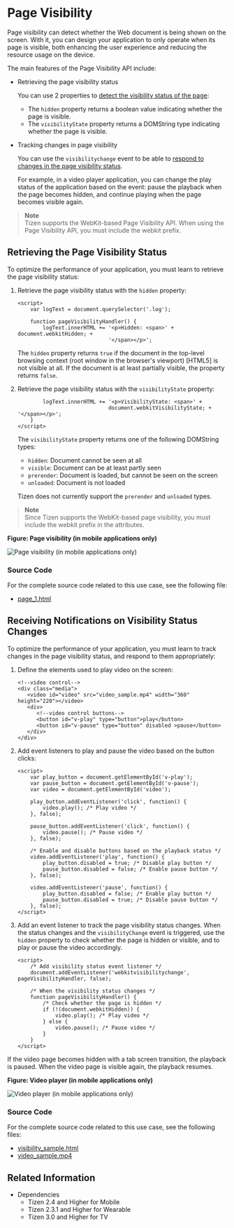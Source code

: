 # Page Visibility

Page visibility can detect whether the Web document is being shown on the screen. With it, you can design your application to only operate when its page is visible, both enhancing the user experience and reducing the resource usage on the device.

The main features of the Page Visibility API include:

- Retrieving the page visibility status   

  You can use 2 properties to [detect the visibility status of the page](#retrieving-the-page-visibility-status):

  - The `hidden` property returns a boolean value indicating whether the page is visible.
  - The `visibilityState` property returns a DOMString type indicating whether the page is visible.

- Tracking changes in page visibility   

  You can use the `visibilitychange` event to be able to [respond to changes in the page visibility status](#receiving-notifications-on-visibility-status-changes).

  For example, in a video player application, you can change the play status of the application based on the event: pause the playback when the page becomes hidden, and continue playing when the page becomes visible again.

> **Note**  
> Tizen supports the WebKit-based Page Visibility API. When using the Page Visibility API, you must include the webkit prefix.

## Retrieving the Page Visibility Status

To optimize the performance of your application, you must learn to retrieve the page visibility status:

1. Retrieve the page visibility status with the `hidden` property:

   ```
   <script>
       var logText = document.querySelector('.log');

       function pageVisibilityHandler() {
           logText.innerHTML += '<p>Hidden: <span>' + document.webkitHidden; +
                                '</span></p>';
   ```

   The `hidden` property returns `true` if the document in the top-level browsing context (root window in the browser's viewport) [HTML5] is not visible at all. If the document is at least partially visible, the property returns `false`.

2. Retrieve the page visibility status with the `visibilityState` property:

   ```
           logText.innerHTML += '<p>VisibilityState: <span>' +
                                document.webkitVisibilityState; + '</span></p>';
       }
   </script>
   ```

   The `visibilityState` property returns one of the following DOMString types:

   - `hidden`: Document cannot be seen at all
   - `visible`: Document can be at least partly seen
   - `prerender`: Document is loaded, but cannot be seen on the screen
   - `unloaded`: Document is not loaded

   Tizen does not currently support the `prerender` and `unloaded` types.

> **Note**  
> Since Tizen supports the WebKit-based page visibility, you must include the webkit prefix in the attributes.

**Figure: Page visibility (in mobile applications only)**

![Page visibility (in mobile applications only)](./media/page_visibility_get.png)

### Source Code

For the complete source code related to this use case, see the following file:

- [page_1.html](http://download.tizen.org/misc/examples/w3c_html5/performance_and_optimization/page_visibility)

## Receiving Notifications on Visibility Status Changes

To optimize the performance of your application, you must learn to track changes in the page visibility status, and respond to them appropriately:

1. Define the elements used to play video on the screen:

   ```
   <!--video control-->
   <div class="media">
      <video id="video" src="video_sample.mp4" width="360" height="220"></video>
      <div>
         <!--video control buttons-->
         <button id="v-play" type="button">play</button>
         <button id="v-pause" type="button" disabled >pause</button>
      </div>
   </div>
   ```

2. Add event listeners to play and pause the video based on the button clicks:

   ```
   <script>
       var play_button = document.getElementById('v-play');
       var pause_button = document.getElementById('v-pause');
       var video = document.getElementById('video');

       play_button.addEventListener('click', function() {
           video.play(); /* Play video */
       }, false);

       pause_button.addEventListener('click', function() {
           video.pause(); /* Pause video */
       }, false);

       /* Enable and disable buttons based on the playback status */
       video.addEventListener('play', function() {
           play_button.disabled = true; /* Disable play button */
           pause_button.disabled = false; /* Enable pause button */
       }, false);

       video.addEventListener('pause', function() {
           play_button.disabled = false; /* Enable play button */
           pause_button.disabled = true; /* Disable pause button */
       }, false);
   </script>
   ```

3. Add an event listener to track the page visibility status changes. When the status changes and the `visibilityChange` event is triggered, use the `hidden` property to check whether the page is hidden or visible, and to play or pause the video accordingly.

   ```
   <script>
       /* Add visibility status event listener */
       document.addEventListener('webkitvisibilitychange', pageVisibilityHandler, false);

       /* When the visibility status changes */
       function pageVisibilityHandler() {
           /* Check whether the page is hidden */
           if (!(document.webkitHidden)) {
               video.play(); /* Play video */
           } else {
               video.pause(); /* Pause video */
           }
       }
   </script>
   ```

If the video page becomes hidden with a tab screen transition, the playback is paused. When the video page is visible again, the playback resumes.

**Figure: Video player (in mobile applications only)**

![Video player (in mobile applications only)](./media/page_visibility_change.png)

### Source Code

For the complete source code related to this use case, see the following files:

- [visibility_sample.html](http://download.tizen.org/misc/examples/w3c_html5/performance_and_optimization/page_visibility)
- [video_sample.mp4](http://download.tizen.org/misc/examples/w3c_html5/performance_and_optimization/page_visibility)

## Related Information
* Dependencies
  - Tizen 2.4 and Higher for Mobile
  - Tizen 2.3.1 and Higher for Wearable
  - Tizen 3.0 and Higher for TV

